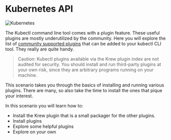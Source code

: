 # Kubernetes API #

![Kubernetes](/javajon/courses/kubernetes-extendability/kube-api/assets/kubernetes.png "Kubernetes")

The Kubectl command line tool comes with a plugin feature. These useful plugins are mostly underutilized by the community. Here you will explore the list of [community supported plugins](https://github.com/kubernetes-sigs/krew-index/) that can be added to your kubectl CLI tool. They really are quite handy.

> Caution: Kubectl plugins available via the Krew plugin index are not audited for security. You should install and run third-party plugins at your own risk, since they are arbitrary programs running on your machine.

This scenario takes you through the basics of installing and running various plugins. There are many, so also take the time to install the ones that pique your interest.

In this scenario you will learn how to:

- Install the Krew plugin that is a small packager for the other plugins.
- Install plugins
- Explore some helpful plugins
- Explore on your own
